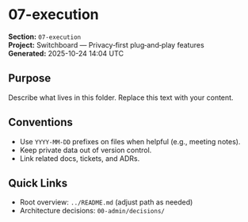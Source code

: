 # 07-execution

**Section:** `07-execution`  
**Project:** Switchboard — Privacy‑first plug‑and‑play features  
**Generated:** 2025-10-24 14:04 UTC

## Purpose
Describe what lives in this folder. Replace this text with your content.

## Conventions
- Use `YYYY-MM-DD` prefixes on files when helpful (e.g., meeting notes).
- Keep private data out of version control.
- Link related docs, tickets, and ADRs.

## Quick Links
- Root overview: `../README.md` (adjust path as needed)
- Architecture decisions: `00-admin/decisions/`
